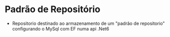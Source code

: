 # Padrão de Repositório


* Repositorio destinado ao armazenamento de um "padrão de repositorio" configurando o MySql com EF numa api .Net6
